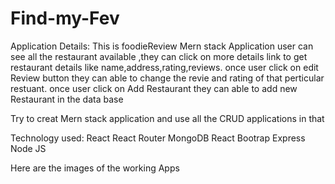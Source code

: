 # Find-my-Fev
Application Details:
This is foodieReview Mern stack Application
user can see all the restaurant available ,they can click on more details link to get restaurant details like name,address,rating,reviews.
once user click on edit Review button they can able to change the revie and rating of that perticular restuant.
once user click on Add Restaurant they can able to add new Restaurant in the data base

Try to creat Mern stack application and use all the CRUD applications in that

Technology used:
React
React Router
MongoDB
React Bootrap
Express
Node JS

Here are the images of the working Apps
